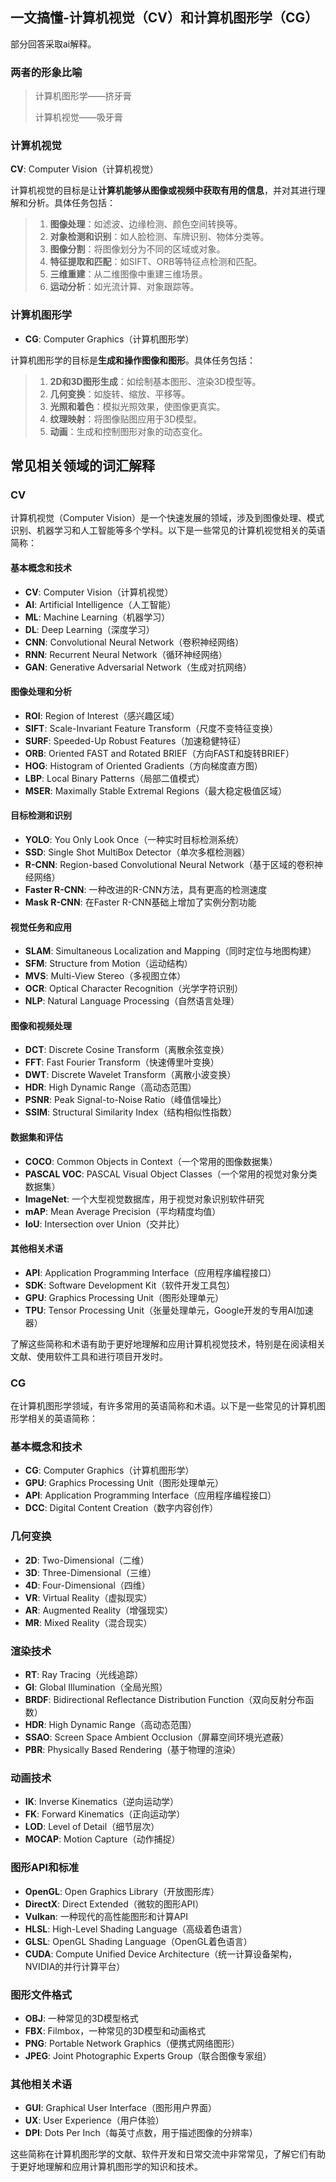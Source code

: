 ## 一文搞懂-计算机视觉（CV）和计算机图形学（CG）

部分回答采取ai解释。

### 两者的形象比喻

> 计算机图形学——挤牙膏
> 
> 计算机视觉——吸牙膏


### 计算机视觉

**CV**: Computer Vision（计算机视觉）

计算机视觉的目标是让**计算机能够从图像或视频中获取有用的信息**，并对其进行理解和分析。具体任务包括：

> 1. **图像处理**：如滤波、边缘检测、颜色空间转换等。
> 2. **对象检测和识别**：如人脸检测、车牌识别、物体分类等。
> 3. **图像分割**：将图像划分为不同的区域或对象。
> 4. **特征提取和匹配**：如SIFT、ORB等特征点检测和匹配。
> 5. **三维重建**：从二维图像中重建三维场景。
> 6. **运动分析**：如光流计算、对象跟踪等。


### 计算机图形学
- **CG**: Computer Graphics（计算机图形学）

计算机图形学的目标是**生成和操作图像和图形**。具体任务包括：

> 1. **2D和3D图形生成**：如绘制基本图形、渲染3D模型等。
> 2. **几何变换**：如旋转、缩放、平移等。
> 3. **光照和着色**：模拟光照效果，使图像更真实。
> 4. **纹理映射**：将图像贴图应用于3D模型。
> 5. **动画**：生成和控制图形对象的动态变化。

## 常见相关领域的词汇解释


### CV

计算机视觉（Computer Vision）是一个快速发展的领域，涉及到图像处理、模式识别、机器学习和人工智能等多个学科。以下是一些常见的计算机视觉相关的英语简称：

#### 基本概念和技术

- **CV**: Computer Vision（计算机视觉）
- **AI**: Artificial Intelligence（人工智能）
- **ML**: Machine Learning（机器学习）
- **DL**: Deep Learning（深度学习）
- **CNN**: Convolutional Neural Network（卷积神经网络）
- **RNN**: Recurrent Neural Network（循环神经网络）
- **GAN**: Generative Adversarial Network（生成对抗网络）

#### 图像处理和分析

- **ROI**: Region of Interest（感兴趣区域）
- **SIFT**: Scale-Invariant Feature Transform（尺度不变特征变换）
- **SURF**: Speeded-Up Robust Features（加速稳健特征）
- **ORB**: Oriented FAST and Rotated BRIEF（方向FAST和旋转BRIEF）
- **HOG**: Histogram of Oriented Gradients（方向梯度直方图）
- **LBP**: Local Binary Patterns（局部二值模式）
- **MSER**: Maximally Stable Extremal Regions（最大稳定极值区域）

#### 目标检测和识别

- **YOLO**: You Only Look Once（一种实时目标检测系统）
- **SSD**: Single Shot MultiBox Detector（单次多框检测器）
- **R-CNN**: Region-based Convolutional Neural Network（基于区域的卷积神经网络）
- **Faster R-CNN**: 一种改进的R-CNN方法，具有更高的检测速度
- **Mask R-CNN**: 在Faster R-CNN基础上增加了实例分割功能

#### 视觉任务和应用

- **SLAM**: Simultaneous Localization and Mapping（同时定位与地图构建）
- **SFM**: Structure from Motion（运动结构）
- **MVS**: Multi-View Stereo（多视图立体）
- **OCR**: Optical Character Recognition（光学字符识别）
- **NLP**: Natural Language Processing（自然语言处理）

#### 图像和视频处理

- **DCT**: Discrete Cosine Transform（离散余弦变换）
- **FFT**: Fast Fourier Transform（快速傅里叶变换）
- **DWT**: Discrete Wavelet Transform（离散小波变换）
- **HDR**: High Dynamic Range（高动态范围）
- **PSNR**: Peak Signal-to-Noise Ratio（峰值信噪比）
- **SSIM**: Structural Similarity Index（结构相似性指数）

#### 数据集和评估

- **COCO**: Common Objects in Context（一个常用的图像数据集）
- **PASCAL VOC**: PASCAL Visual Object Classes（一个常用的视觉对象分类数据集）
- **ImageNet**: 一个大型视觉数据库，用于视觉对象识别软件研究
- **mAP**: Mean Average Precision（平均精度均值）
- **IoU**: Intersection over Union（交并比）

#### 其他相关术语

- **API**: Application Programming Interface（应用程序编程接口）
- **SDK**: Software Development Kit（软件开发工具包）
- **GPU**: Graphics Processing Unit（图形处理单元）
- **TPU**: Tensor Processing Unit（张量处理单元，Google开发的专用AI加速器）

了解这些简称和术语有助于更好地理解和应用计算机视觉技术，特别是在阅读相关文献、使用软件工具和进行项目开发时。



### CG

在计算机图形学领域，有许多常用的英语简称和术语。以下是一些常见的计算机图形学相关的英语简称：

### 基本概念和技术

- **CG**: Computer Graphics（计算机图形学）
- **GPU**: Graphics Processing Unit（图形处理单元）
- **API**: Application Programming Interface（应用程序编程接口）
- **DCC**: Digital Content Creation（数字内容创作）

### 几何变换

- **2D**: Two-Dimensional（二维）
- **3D**: Three-Dimensional（三维）
- **4D**: Four-Dimensional（四维）
- **VR**: Virtual Reality（虚拟现实）
- **AR**: Augmented Reality（增强现实）
- **MR**: Mixed Reality（混合现实）

### 渲染技术

- **RT**: Ray Tracing（光线追踪）
- **GI**: Global Illumination（全局光照）
- **BRDF**: Bidirectional Reflectance Distribution Function（双向反射分布函数）
- **HDR**: High Dynamic Range（高动态范围）
- **SSAO**: Screen Space Ambient Occlusion（屏幕空间环境光遮蔽）
- **PBR**: Physically Based Rendering（基于物理的渲染）

### 动画技术

- **IK**: Inverse Kinematics（逆向运动学）
- **FK**: Forward Kinematics（正向运动学）
- **LOD**: Level of Detail（细节层次）
- **MOCAP**: Motion Capture（动作捕捉）

### 图形API和标准

- **OpenGL**: Open Graphics Library（开放图形库）
- **DirectX**: Direct Extended（微软的图形API）
- **Vulkan**: 一种现代的高性能图形和计算API
- **HLSL**: High-Level Shading Language（高级着色语言）
- **GLSL**: OpenGL Shading Language（OpenGL着色语言）
- **CUDA**: Compute Unified Device Architecture（统一计算设备架构，NVIDIA的并行计算平台）

### 图形文件格式

- **OBJ**: 一种常见的3D模型格式
- **FBX**: Filmbox，一种常见的3D模型和动画格式
- **PNG**: Portable Network Graphics（便携式网络图形）
- **JPEG**: Joint Photographic Experts Group（联合图像专家组）

### 其他相关术语

- **GUI**: Graphical User Interface（图形用户界面）
- **UX**: User Experience（用户体验）
- **DPI**: Dots Per Inch（每英寸点数，用于描述图像的分辨率）

这些简称在计算机图形学的文献、软件开发和日常交流中非常常见，了解它们有助于更好地理解和应用计算机图形学的知识和技术。